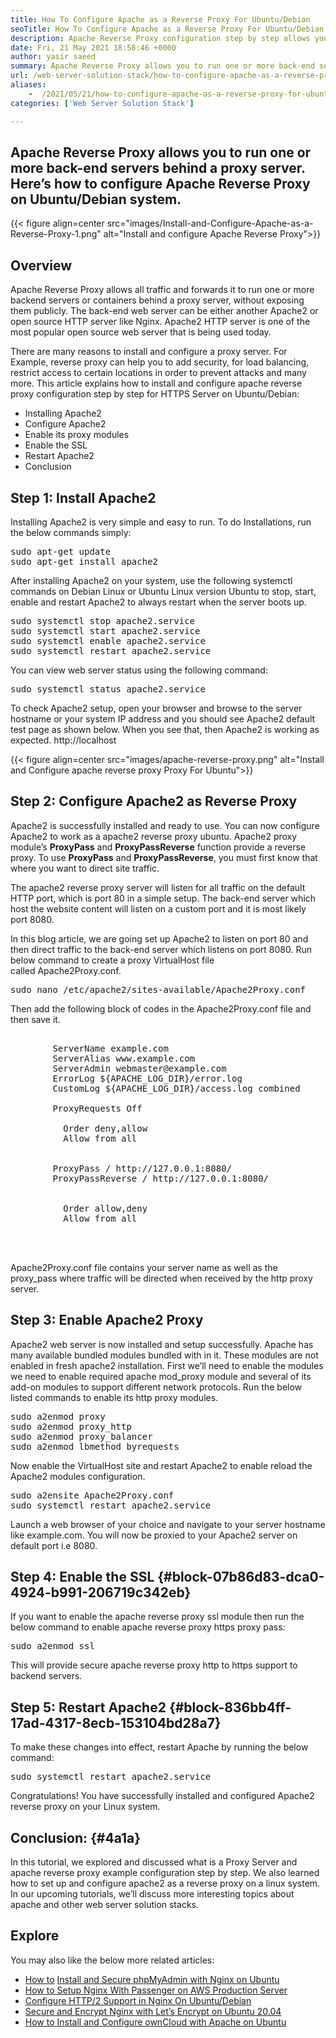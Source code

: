 ```yaml
---
title: How To Configure Apache as a Reverse Proxy For Ubuntu/Debian
seoTitle: How To Configure Apache as a Reverse Proxy For Ubuntu/Debian
description: Apache Reverse Proxy configuration step by step allows you to run one or more back end servers behind a proxy server with mod_proxy on ubuntu/debian Linux.
date: Fri, 21 May 2021 18:58:46 +0000
author: yasir saeed
summary: Apache Reverse Proxy allows you to run one or more back-end servers behind a proxy server. Here’s how to configure Apache Reverse Proxy on Ubuntu/Debian system.
url: /web-server-solution-stack/how-to-configure-apache-as-a-reverse-proxy-for-ubuntudebian/
aliases: 
    -  /2021/05/21/how-to-configure-apache-as-a-reverse-proxy-for-ubuntudebian/
categories: ['Web Server Solution Stack']

---
```

## Apache Reverse Proxy allows you to run one or more back-end servers behind a proxy server. Here’s how to configure Apache Reverse Proxy on Ubuntu/Debian system.

{{< figure align=center src="images/Install-and-Configure-Apache-as-a-Reverse-Proxy-1.png" alt="Install and configure Apache Reverse Proxy">}}  

## **Overview**

Apache Reverse Proxy allows all traffic and forwards it to run one or more backend servers or containers behind a proxy server, without exposing them publicly. The back-end web server can be either another Apache2 or open source HTTP server like Nginx. Apache2 HTTP server is one of the most popular open source web server that is being used today.

There are many reasons to install and configure a proxy server. For Example, reverse proxy can help you to add security, for load balancing, restrict access to certain locations in order to prevent attacks and many more. This article explains how to install and configure apache reverse proxy configuration step by step for HTTPS Server on Ubuntu/Debian:

  * Installing Apache2
  * Configure Apache2
  * Enable its proxy modules
  * Enable the SSL
  * Restart Apache2
  * Conclusion

## Step 1: Install Apache2

Installing Apache2 is very simple and easy to run. To do Installations, run the below commands simply:

<pre class="wp-block-preformatted">sudo apt-get update
sudo apt-get install apache2
</pre>

After installing Apache2 on your system, use the following systemctl commands on Debian Linux or Ubuntu Linux version Ubuntu to stop, start, enable and restart Apache2 to always restart when the server boots up.

<pre class="wp-block-preformatted">sudo systemctl stop apache2.service
sudo systemctl start apache2.service
sudo systemctl enable apache2.service
sudo systemctl restart apache2.service
</pre>

You can view web server status using the following command:

<pre class="wp-block-preformatted">sudo systemctl status apache2.service
</pre>

To check Apache2 setup, open your browser and browse to the server hostname or your system IP address and you should see Apache2 default test page as shown below. When you see that, then Apache2 is working as expected. http://localhost

{{< figure align=center src="images/apache-reverse-proxy.png" alt="Install and Configure apache reverse proxy Proxy For Ubuntu">}}  

## Step 2: Configure Apache2 as Reverse Proxy

Apache2 is successfully installed and ready to use. You can now configure Apache2 to work as a apache2 reverse proxy ubuntu. Apache2 proxy module’s **ProxyPass** and **ProxyPassReverse** function provide a reverse proxy. To use **ProxyPass** and **ProxyPassReverse**, you must first know that where you want to direct site traffic.

The apache2 reverse proxy server will listen for all traffic on the default HTTP port, which is port 80 in a simple setup. The back-end server which host the website content will listen on a custom port and it is most likely port 8080.

In this blog article, we are going set up Apache2 to listen on port 80 and then direct traffic to the back-end server which listens on port 8080. Run below command to create a proxy VirtualHost file called Apache2Proxy.conf.

<pre id="block-ab7e7efb-6aa0-4e4d-9b50-e80fbf205715" class="wp-block-preformatted">sudo nano /etc/apache2/sites-available/Apache2Proxy.conf</pre>

Then add the following block of codes in the Apache2Proxy.conf file and then save it.

<pre class="wp-block-preformatted"><VirtualHost *:80>
        ServerName example.com
        ServerAlias www.example.com
        ServerAdmin webmaster@example.com
        ErrorLog ${APACHE_LOG_DIR}/error.log
        CustomLog ${APACHE_LOG_DIR}/access.log combined

        ProxyRequests Off
        <Proxy *>
          Order deny,allow
          Allow from all
        </Proxy>
        
        ProxyPass / http://127.0.0.1:8080/
        ProxyPassReverse / http://127.0.0.1:8080/

        <Location />
          Order allow,deny
          Allow from all
        </Location>

   </VirtualHost>
</pre>

Apache2Proxy.conf file contains your server name as well as the proxy_pass where traffic will be directed when received by the http proxy server.

## Step 3: Enable Apache2 Proxy

Apache2 web server is now installed and setup successfully. Apache has many available bundled modules bundled with in it. These modules are not enabled in fresh apache2 installation. First we’ll need to enable the modules we need to enable required apache mod_proxy module and several of its add-on modules to support different network protocols. Run the below listed commands to enable its http proxy modules.

<pre class="wp-block-preformatted">sudo a2enmod proxy
sudo a2enmod proxy_http
sudo a2enmod proxy_balancer
sudo a2enmod lbmethod_byrequests
</pre>

Now enable the VirtualHost site and restart Apache2 to enable reload the Apache2 modules configuration.

<pre class="wp-block-preformatted">sudo a2ensite Apache2Proxy.conf 
sudo systemctl restart apache2.service</pre>

Launch a web browser of your choice and navigate to your server hostname like example.com. You will now be proxied to your Apache2 server on default port i.e 8080.

## Step 4: Enable the SSL {#block-07b86d83-dca0-4924-b991-206719c342eb}

If you want to enable the apache reverse proxy ssl module then run the below command to enable apache reverse proxy https proxy pass:

<pre id="block-ab7e7efb-6aa0-4e4d-9b50-e80fbf205715" class="wp-block-preformatted">sudo a2enmod ssl</pre>

This will provide secure apache reverse proxy http to https support to backend servers.

## Step 5: Restart Apache2 {#block-836bb4ff-17ad-4317-8ecb-153104bd28a7}

To make these changes into effect, restart Apache by running the below command:

<pre id="block-ab7e7efb-6aa0-4e4d-9b50-e80fbf205715" class="wp-block-preformatted">sudo systemctl restart apache2.service</pre>

Congratulations! You have successfully installed and configured Apache2 reverse proxy on your Linux system.

## **Conclusion:** {#4a1a}

In this tutorial, we explored and discussed what is a Proxy Server and apache reverse proxy example configuration step by step. We also learned how to set up and configure apache2 as a reverse proxy on a linux system. In our upcoming tutorials, we’ll discuss more interesting topics about apache and other web server solution stacks.

## Explore

You may also like the below more related articles:

  * [How to][1] [Install and Secure phpMyAdmin with Nginx on Ubuntu][2]
  * [How to Setup Nginx With Passenger on AWS Production Server][3]
  * [Configure HTTP/2 Support in Nginx On Ubuntu/Debian][4]
  * [Secure and Encrypt Nginx with Let’s Encrypt on Ubuntu 20.04][5]
  * [How to Install and Configure ownCloud with Apache on Ubuntu][6]

 [1]: https://blog.containerize.com/2021/05/21/how-to-configure-apache-as-a-reverse-proxy-for-ubuntudebian/
 [2]: https://blog.containerize.com/2021/06/04/how-to-install-and-secure-phpmyadmin-with-nginx-on-ubuntu/
 [3]: https://blog.containerize.com/2021/05/07/how-to-setup-nginx-with-passenger-on-aws-production-server/
 [4]: https://blog.containerize.com/2021/05/28/how-to-configure-http2-support-in-nginx-on-ubuntudebian/
 [5]: https://blog.containerize.com/2021/04/19/how-to-secure-and-encrypt-nginx-with-lets-encrypt-on-ubuntu-20.04/
 [6]: https://blog.containerize.com/2021/06/11/how-to-install-and-configure-owncloud-with-apache-on-ubuntu/